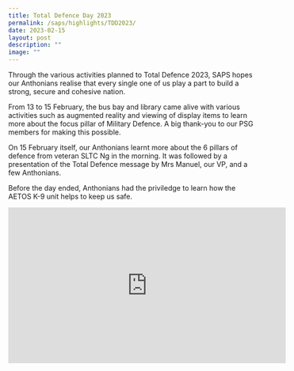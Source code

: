 ```yaml
---
title: Total Defence Day 2023
permalink: /saps/highlights/TDD2023/
date: 2023-02-15
layout: post
description: ""
image: ""
---
```

Through the various activities planned to Total Defence 2023, SAPS hopes our Anthonians realise that every single one of us play a part to build a strong, secure and cohesive nation.

From 13 to 15 February, the bus bay and library came alive with various activities such as augmented reality and viewing of display items to learn more about the focus pillar of Military Defence. A big thank-you to our PSG members for making this possible.

On 15 February itself, our Anthonians learnt more about the 6 pillars of defence from veteran SLTC Ng in the morning. It was followed by a presentation of the Total Defence message by Mrs Manuel, our VP, and a few Anthonians.  
  
Before the day ended, Anthonians had the priviledge to learn how the AETOS K-9 unit helps to keep us safe.

<iframe width="560" height="315" src="https://www.youtube-nocookie.com/embed/UGCKUUHRR6E?controls=0" title="YouTube video player" frameborder="0" allow="accelerometer; autoplay; clipboard-write; encrypted-media; gyroscope; picture-in-picture; web-share" allowfullscreen></iframe>